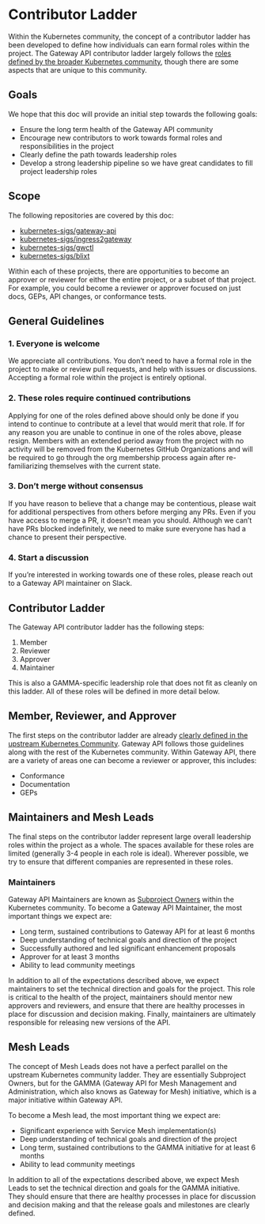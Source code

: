 # Contributor Ladder

Within the Kubernetes community, the concept of a contributor ladder has been
developed to define how individuals can earn formal roles within the project.
The Gateway API contributor ladder largely follows the [roles defined by the
broader Kubernetes
community](https://github.com/kubernetes/community/blob/master/community-membership.md),
though there are some aspects that are unique to this community.

## Goals

We hope that this doc will provide an initial step towards the following goals:

* Ensure the long term health of the Gateway API community
* Encourage new contributors to work towards formal roles and responsibilities
  in the project
* Clearly define the path towards leadership roles
* Develop a strong leadership pipeline so we have great candidates to fill
  project leadership roles


## Scope

The following repositories are covered by this doc:

* [kubernetes-sigs/gateway-api](https://github.com/kubernetes-sigs/gateway-api)
* [kubernetes-sigs/ingress2gateway](https://github.com/kubernetes-sigs/ingress2gateway)
* [kubernetes-sigs/gwctl](https://github.com/kubernetes-sigs/gwctl)
* [kubernetes-sigs/blixt](https://github.com/kubernetes-sigs/blixt)

Within each of these projects, there are opportunities to become an approver or
reviewer for either the entire project, or a subset of that project. For
example, you could become a reviewer or approver focused on just docs, GEPs, API
changes, or conformance tests.

## General Guidelines

### 1. Everyone is welcome

We appreciate all contributions. You don’t need to have a formal role in the project to make or review pull requests, and help with issues or discussions. Accepting a formal role within the project is entirely optional.

### 2. These roles require continued contributions

Applying for one of the roles defined above should only be done if you intend to
continue to contribute at a level that would merit that role. If for any reason
you are unable to continue in one of the roles above, please resign. Members
with an extended period away from the project with no activity will be removed
from the Kubernetes GitHub Organizations and will be required to go through the
org membership process again after re-familiarizing themselves with the current
state.

### 3. Don’t merge without consensus

If you have reason to believe that a change may be contentious, please wait for
additional perspectives from others before merging any PRs. Even if you have
access to merge a PR, it doesn’t mean you should. Although we can’t have PRs
blocked indefinitely, we need to make sure everyone has had a chance to present
their perspective.

### 4. Start a discussion

If you’re interested in working towards one of these roles, please reach out to
a Gateway API maintainer on Slack.

## Contributor Ladder

The Gateway API contributor ladder has the following steps:

1. Member
2. Reviewer
3. Approver
4. Maintainer

This is also a GAMMA-specific leadership role that does not fit as cleanly on
this ladder. All of these roles will be defined in more detail below.

## Member, Reviewer, and Approver

The first steps on the contributor ladder are already [clearly defined in the
upstream Kubernetes
Community](https://github.com/kubernetes/community/blob/master/community-membership.md#community-membership).
Gateway API follows those guidelines along with the rest of the Kubernetes
community. Within Gateway API, there are a variety of areas one can become a
reviewer or approver, this includes:

* Conformance
* Documentation
* GEPs

## Maintainers and Mesh Leads

The final steps on the contributor ladder represent large overall leadership
roles within the project as a whole. The spaces available for these roles are
limited (generally 3-4 people in each role is ideal). Wherever possible, we try
to ensure that different companies are represented in these roles.

### Maintainers

Gateway API Maintainers are known as [Subproject
Owners](https://github.com/kubernetes/community/blob/master/community-membership.md#subproject-owner)
within the Kubernetes community. To become a Gateway API Maintainer, the most
important things we expect are:

* Long term, sustained contributions to Gateway API for at least 6 months
* Deep understanding of technical goals and direction of the project
* Successfully authored and led significant enhancement proposals
* Approver for at least 3 months
* Ability to lead community meetings

In addition to all of the expectations described above, we expect maintainers to
set the technical direction and goals for the project. This role is critical to
the health of the project, maintainers should mentor new approvers and
reviewers, and ensure that there are healthy processes in place for discussion
and decision making. Finally, maintainers are ultimately responsible for
releasing new versions of the API.

## Mesh Leads

The concept of Mesh Leads does not have a perfect parallel on the upstream
Kubernetes community ladder. They are essentially Subproject Owners, but for the
GAMMA (Gateway API for Mesh Management and Administration, which also knows as Gateway for Mesh) initiative, which is a major initiative within Gateway API.

To become a Mesh lead, the most important thing we expect are:

* Significant experience with Service Mesh implementation(s)
* Deep understanding of technical goals and direction of the project
* Long term, sustained contributions to the GAMMA initiative for at least 6 months
* Ability to lead community meetings

In addition to all of the expectations described above, we expect Mesh Leads to
set the technical direction and goals for the GAMMA initiative. They should
ensure that there are healthy processes in place for discussion and decision
making and that the release goals and milestones are clearly defined.
